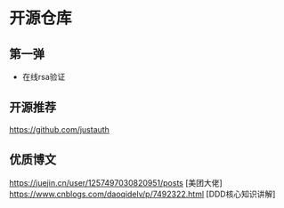 # 开源仓库

## 第一弹

- 在线rsa验证

## 开源推荐
https://github.com/justauth
## 优质博文
https://juejin.cn/user/1257497030820951/posts [美团大佬]
https://www.cnblogs.com/daoqidelv/p/7492322.html [DDD核心知识讲解]
